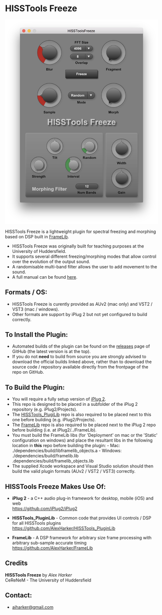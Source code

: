 HISSTools Freeze
========

![HISSTools Freeze UI](plugin-image.png)

HISSTools Freeze is a lightweight plugin for spectral freezing and morphing based on DSP built in [FrameLib](https://github.com/AlexHarker/FrameLib).
* HISSTools Freeze was originally built for teaching purposes at the University of Huddersfield.
* It supports several different freezing/morphing modes that allow control over the evolution of the output sound.
* A randomisable multi-band filter allows the user to add movement to the sound.
* A full manual can be found [here](https://github.com/AlexHarker/HISSTools_Freeze/blob/main/manual/HISSTools_Freeze_User_Guide.pdf).

Formats / OS:
---------------------------------
- HISSTools Freeze is curently provided as AUv2 (mac only) and VST2 / VST3 (mac / windows).
- Other formats are support by iPlug 2 but not yet configured to build correctly.

To Install the Plugin:
---------------------------------
- Automated builds of the plugin can be found on the [releases](https://github.com/AlexHarker/HISSTools_Freeze/releases) page of GitHub (the latest version is at the top).
- If you do not **need** to build from source you are strongly advised to download the official builds linked above, rather than to download the source code / repository available directly from the frontpage of the repo on GitHub.

To Build the Plugin:
---------------------------------
- You will require a fully setup version of [iPlug 2](https://github.com/iPlug2/iPlug2).
- This repo is designed to be placed in a subfolder of the iPlug 2 repository (e.g. iPlug2/Projects).
- The [HISSTools_PlugiLib](https://github.com/AlexHarker/HISSTools_PluginLib) repo is also required to be placed next to this one before building (e.g. iPlug2/Projects).
- The [FrameLib](https://github.com/AlexHarker/HISSTools_PluginLib) repo is also required to be placed next to the iPlug 2 repo before building (i.e. at iPlug2/../FrameLib).
- You must build the FrameLib libs (for 'Deployment' on mac or the 'Static' configuration on windows) and place the resultant libs in the following location in **this** repo before building the plugin:
        - Mac: 
            ./dependencies/build/libframelib_objects.a
        - Windows:
            ./dependencies/build/framelib.lib
            .dependencies/build/framelib_objects.lib
- The supplied Xcode workspace and Visual Studio solution should then build the valid plugin formats (AUv2 / VST2 / VST3) correctly.

HISSTools Freeze Makes Use Of:
---------------------------------

- **iPlug 2** - a C++ audio plug-in framework for desktop, mobile (iOS) and web<br>
https://github.com/iPlug2/iPlug2

- **HISSTools_PluginLib** - Common code that provides UI controls /  DSP for all HISSTools plugins<br>
https://github.com/AlexHarker/HISSTools_PluginLib

- **FrameLib** - A DSP framework for arbitrary size frame processing with arbitrary sub-sample accurate timing<br>
https://github.com/AlexHarker/FrameLib

Credits
---------------------------------
**HISSTools Freeze** by *Alex Harker* <br>
CeReNeM - The University of Huddersfield

Contact:
---------------------------------

* ajharker@gmail.com
